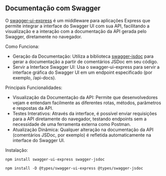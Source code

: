 ## Documentação com Swagger

O [swagger-ui-express](https://www.npmjs.com/package/swagger-ui-express) é um middleware para aplicações Express que permite integrar a interface do Swagger UI com sua API, facilitando a visualização e a interação com a documentação da API gerada pelo Swagger, diretamente no navegador.

Como Funciona:

- Geração da Documentação: Utiliza a biblioteca [swagger-jsdoc](https://github.com/Surnet/swagger-jsdoc) para gerar a documentação a partir de comentários JSDoc em seu código.
- Servir a Interface Swagger UI: Usa o swagger-ui-express para servir a interface gráfica do Swagger UI em um endpoint especificado (por exemplo, /api-docs).

Principais Funcionalidades:

- Visualização da Documentação da API: Permite que desenvolvedores vejam e entendam facilmente as diferentes rotas, métodos, parâmetros e respostas da API.
- Testes Interativos: Através da interface, é possível enviar requisições para a API diretamente do navegador, testando endpoints sem a necessidade de uma ferramenta externa como Postman.
- Atualização Dinâmica: Qualquer alteração na documentação da API (comentários JSDoc, por exemplo) é refletida automaticamente na interface do Swagger UI.

Instalação:

```shell
npm install swagger-ui-express swagger-jsdoc

npm install -D @types/swagger-ui-express @types/swagger-jsdoc
```

